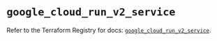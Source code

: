 # `google_cloud_run_v2_service`

Refer to the Terraform Registry for docs: [`google_cloud_run_v2_service`](https://registry.terraform.io/providers/hashicorp/google-beta/6.4.0/docs/resources/google_cloud_run_v2_service).
